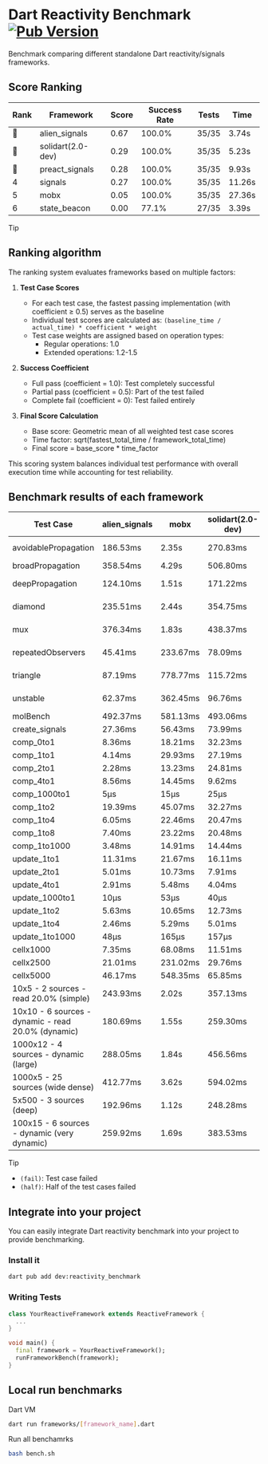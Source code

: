 # Dart Reactivity Benchmark [![Pub Version](https://img.shields.io/pub/v/reactivity_benchmark)](https://pub.dev/packages/reactivity_benchmark)

Benchmark comparing different standalone Dart reactivity/signals frameworks.

## Score Ranking

<!-- ranking start -->
| Rank | Framework | Score | Success Rate | Tests | Time |
|------|-----------|-------|--------------|-------|------|
| 🥇 | alien_signals | 0.67 | 100.0% | 35/35 | 3.74s |
| 🥈 | solidart(2.0-dev) | 0.29 | 100.0% | 35/35 | 5.23s |
| 🥉 | preact_signals | 0.28 | 100.0% | 35/35 | 9.93s |
| 4 | signals | 0.27 | 100.0% | 35/35 | 11.26s |
| 5 | mobx | 0.05 | 100.0% | 35/35 | 27.36s |
| 6 | state_beacon | 0.00 | 77.1% | 27/35 | 3.39s |

<!-- ranking end -->

> [!TIP]
> ## Ranking algorithm
>
> The ranking system evaluates frameworks based on multiple factors:
>
> 1. **Test Case Scores**
>    - For each test case, the fastest passing implementation (with coefficient ≥ 0.5) serves as the baseline
>    - Individual test scores are calculated as: `(baseline_time / actual_time) * coefficient * weight`
>    - Test case weights are assigned based on operation types:
>      - Regular operations: 1.0
>      - Extended operations: 1.2-1.5
>
> 2. **Success Coefficient**
>    - Full pass (coefficient = 1.0): Test completely successful
>    - Partial pass (coefficient = 0.5): Part of the test failed
>    - Complete fail (coefficient = 0): Test failed entirely
>
> 3. **Final Score Calculation**
>    - Base score: Geometric mean of all weighted test case scores
>    - Time factor: sqrt(fastest_total_time / framework_total_time)
>    - Final score = base_score * time_factor
>
> This scoring system balances individual test performance with overall execution time while accounting for test reliability.

## Benchmark results of each framework

<!-- test-case start -->
| Test Case | alien_signals | mobx | solidart(2.0-dev) | state_beacon | preact_signals | signals |
|---|---|---|---|---|---|---|
| avoidablePropagation | 186.53ms | 2.35s | 270.83ms | 149.18ms (fail) | 204.63ms | 206.28ms |
| broadPropagation | 358.54ms | 4.29s | 506.80ms | 5.91ms (fail) | 452.73ms | 458.02ms |
| deepPropagation | 124.10ms | 1.51s | 171.22ms | 137.59ms (fail) | 177.04ms | 178.86ms |
| diamond | 235.51ms | 2.44s | 354.75ms | 180.25ms (fail) | 284.75ms | 297.48ms |
| mux | 376.34ms | 1.83s | 438.37ms | 190.72ms (fail) | 382.63ms | 415.01ms |
| repeatedObservers | 45.41ms | 233.67ms | 78.09ms | 53.06ms (fail) | 38.35ms | 46.50ms |
| triangle | 87.19ms | 778.77ms | 115.72ms | 79.68ms (fail) | 99.31ms | 103.92ms |
| unstable | 62.37ms | 362.45ms | 96.76ms | 335.78ms (fail) | 71.16ms | 73.59ms |
| molBench | 492.37ms | 581.13ms | 493.06ms | 1.22ms | 491.44ms | 489.06ms |
| create_signals | 27.36ms | 56.43ms | 73.99ms | 59.68ms | 4.57ms | 24.55ms |
| comp_0to1 | 8.36ms | 18.21ms | 32.23ms | 52.18ms | 17.57ms | 11.66ms |
| comp_1to1 | 4.14ms | 29.93ms | 27.19ms | 53.30ms | 11.58ms | 27.56ms |
| comp_2to1 | 2.28ms | 13.23ms | 24.81ms | 35.89ms | 16.84ms | 9.64ms |
| comp_4to1 | 8.56ms | 14.45ms | 9.62ms | 16.35ms | 12.12ms | 5.95ms |
| comp_1000to1 | 5μs | 15μs | 25μs | 41μs | 4μs | 5μs |
| comp_1to2 | 19.39ms | 45.07ms | 32.27ms | 44.88ms | 29.24ms | 18.89ms |
| comp_1to4 | 6.05ms | 22.46ms | 20.47ms | 47.96ms | 30.32ms | 9.64ms |
| comp_1to8 | 7.40ms | 23.22ms | 20.48ms | 44.01ms | 9.15ms | 6.45ms |
| comp_1to1000 | 3.48ms | 14.91ms | 14.44ms | 37.91ms | 6.93ms | 4.39ms |
| update_1to1 | 11.31ms | 21.67ms | 16.11ms | 5.73ms | 8.19ms | 9.17ms |
| update_2to1 | 5.01ms | 10.73ms | 7.91ms | 2.88ms | 4.04ms | 4.57ms |
| update_4to1 | 2.91ms | 5.48ms | 4.04ms | 1.47ms | 2.10ms | 2.33ms |
| update_1000to1 | 10μs | 53μs | 40μs | 15μs | 20μs | 23μs |
| update_1to2 | 5.63ms | 10.65ms | 12.73ms | 2.99ms | 4.05ms | 4.90ms |
| update_1to4 | 2.46ms | 5.29ms | 5.01ms | 1.50ms | 2.06ms | 2.33ms |
| update_1to1000 | 48μs | 165μs | 157μs | 393μs | 234μs | 44μs |
| cellx1000 | 7.35ms | 68.08ms | 11.51ms | 5.35ms | 9.67ms | 9.67ms |
| cellx2500 | 21.01ms | 231.02ms | 29.76ms | 30.77ms | 26.03ms | 31.00ms |
| cellx5000 | 46.17ms | 548.35ms | 65.85ms | 62.42ms | 67.51ms | 58.34ms |
| 10x5 - 2 sources - read 20.0% (simple) | 243.93ms | 2.02s | 357.13ms | 240.01ms | 438.34ms | 511.34ms |
| 10x10 - 6 sources - dynamic - read 20.0% (dynamic) | 180.69ms | 1.55s | 259.30ms | 200.87ms | 269.82ms | 284.71ms |
| 1000x12 - 4 sources - dynamic (large) | 288.05ms | 1.84s | 456.56ms | 350.20ms | 3.51s | 3.74s |
| 1000x5 - 25 sources (wide dense) | 412.77ms | 3.62s | 594.02ms | 500.25ms | 2.57s | 3.50s |
| 5x500 - 3 sources (deep) | 192.96ms | 1.12s | 248.28ms | 207.14ms | 232.24ms | 228.81ms |
| 100x15 - 6 sources - dynamic (very dynamic) | 259.92ms | 1.69s | 383.53ms | 255.65ms | 446.66ms | 484.47ms |

<!-- test-case end -->

> [!TIP]
> - `(fail)`: Test case failed
> - `(half)`: Half of the test cases failed

## Integrate into your project

You can easily integrate Dart reactivity benchmark into your project to provide benchmarking.

### Install it

```bash
dart pub add dev:reactivity_benchmark
```

### Writing Tests

```dart
class YourReactiveFramework extends ReactiveFramework {
  ...
}

void main() {
  final framework = YourReactiveFramework();
  runFrameworkBench(framework);
}
```

## Local run benchmarks

Dart VM
```bash
dart run frameworks/[framework_name].dart
```

Run all benchamrks
```bash
bash bench.sh
```
